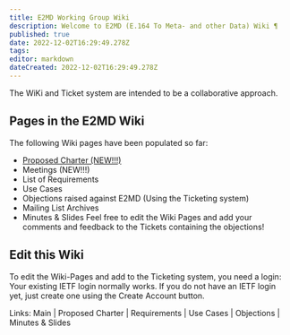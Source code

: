 ```yaml
---
title: E2MD Working Group Wiki
description: Welcome to E2MD (E.164 To Meta- and other Data) Wiki ¶
published: true
date: 2022-12-02T16:29:49.278Z
tags: 
editor: markdown
dateCreated: 2022-12-02T16:29:49.278Z
---
```


The WiKi and Ticket system are intended to be a collaborative approach.

## Pages in the E2MD Wiki

The following Wiki pages have been populated so far:

+ [Proposed Charter (NEW!!!)](ProposedCharter)
+ Meetings (NEW!!!)
+ List of Requirements
+ Use Cases
+ Objections raised against E2MD (Using the Ticketing system)
+ Mailing List Archives
+ Minutes & Slides
Feel free to edit the Wiki Pages and add your comments and feedback to the Tickets containing the objections!

## Edit this Wiki

To edit the Wiki-Pages and add to the Ticketing system, you need a login: Your existing IETF login normally works. If you do not have an IETF login yet, just create one using the ​Create Account button.

Links: Main | Proposed Charter | Requirements | Use Cases | Objections | Minutes & Slides

